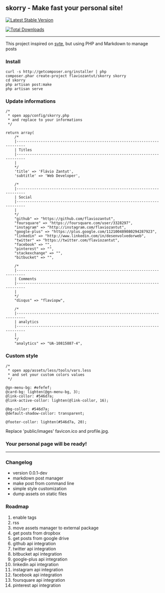 ## skorry - Make fast your personal site!

[![Latest Stable Version](https://poser.pugx.org/flaviozantut/skorry/v/stable.png)](https://packagist.org/packages/flaviozantut/skorry)

[![Total Downloads](https://poser.pugx.org/flaviozantut/skorry/downloads.png)](https://packagist.org/packages/flaviozantut/skorry)

---

This project inspired on [syte](https://github.com/rigoneri/syte), but using PHP and Markdown to manage posts



### Install

    curl -s http://getcomposer.org/installer | php
    composer.phar create-project flaviozantut/skorry skorry
    cd skorry
    php artisan post:make
    php artisan serve



### Update informations

    /*
     * open app/config/skorry.php
     * and replace to your informations
     */

    return array(
        /*
        |--------------------------------------------------------------------------
        | Titles
        |--------------------------------------------------------------------------
        |
        */
        'title' => 'Flávio Zantut',
        'subtitle' => 'Web Developer',

        /*
        |--------------------------------------------------------------------------
        | Social
        |--------------------------------------------------------------------------
        |
        */
        "github" => "https://github.com/flaviozantut",
        "foursquare" => "https://foursquare.com/user/3328297",
        "instagram" => "http://instagram.com/flaviozantut",
        "google-plus" => "https://plus.google.com/112100489080294287923",
        "linkedin" => "http://www.linkedin.com/in/desenvolvedorweb",
        "twitter" => "https://twitter.com/flaviozantut",
        "facebook" => "",
        "pinterest" => "",
        "stackexchange" => "",
        "bitbucket" => "",

        /*
        |--------------------------------------------------------------------------
        | Comments
        |--------------------------------------------------------------------------
        |
        */
        "disqus" => "flaviopw",

        /*
        |--------------------------------------------------------------------------
        | analytics
        |--------------------------------------------------------------------------
        |
        */
        "analytics" => "UA-10815887-4",



### Custom style

    /*
     * open app/assets/less/tools/vars.less
     * and set your custom colors values
     */

    @gn-menu-bg: #efefef;
    @card-bg: lighten(@gn-menu-bg, 3);
    @link-collor: #546d7a;
    @link-active-collor: lighten(@link-collor, 16);

    @bg-collor: #546d7a;
    @default-shadow-collor: transparent;

    @footer-collor: lighten(#546d7a, 20);

Replace 'public/images' favicon.ico and profile.jpg.

### Your personal page will be ready!

-----


### Changelog

* version 0.0.1-dev
 * markdown post manager
 * make post from command line
 * simple style customization
 * dump assets on static files




### Roadmap

1. enable tags
1. rss
1. move assets manager to external package
1. get posts from dropbox
1. get posts from google drive
1. github api integration
1. twitter api integration
1. bitbucket api integration
1. google-plus api integration
1. linkedin api integration
1. instagram api integration
1. facebook api integration
1. foursquare api integration
1. pinterest api integration









